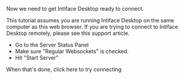 Now we need to get Intiface Desktop ready to connect.

This tutorial assumes you are running Intiface Desktop on the same
computer as this web browser. If you are trying to connect to Intiface
Desktop remotely, please see this support article.

* Go to the Server Status Panel
* Make sure "Regular Websockets" is checked.
* Hit "Start Server"

When that's done, <router-link to="create-intiface-connection" class="router-link">click here to try connecting</router-link>
